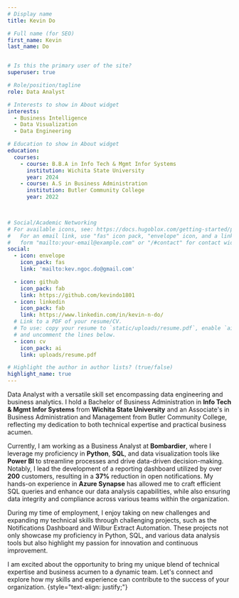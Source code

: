 ```yaml
---
# Display name
title: Kevin Do

# Full name (for SEO)
first_name: Kevin
last_name: Do


# Is this the primary user of the site?
superuser: true

# Role/position/tagline
role: Data Analyst

# Interests to show in About widget
interests:
  - Business Intelligence
  - Data Visualization
  - Data Engineering

# Education to show in About widget
education:
  courses:
    - course: B.B.A in Info Tech & Mgmt Infor Systems
      institution: Wichita State University
      year: 2024
    - course: A.S in Business Administration
      institution: Butler Community College
      year: 2022

      

# Social/Academic Networking
# For available icons, see: https://docs.hugoblox.com/getting-started/page-builder/#icons
#   For an email link, use "fas" icon pack, "envelope" icon, and a link in the
#   form "mailto:your-email@example.com" or "/#contact" for contact widget.
social:
  - icon: envelope
    icon_pack: fas
    link: 'mailto:kev.ngoc.do@gmail.com'

  - icon: github
    icon_pack: fab
    link: https://github.com/kevindo1801
  - icon: linkedin
    icon_pack: fab
    link: https://www.linkedin.com/in/kevin-n-do/
  # Link to a PDF of your resume/CV.
  # To use: copy your resume to `static/uploads/resume.pdf`, enable `ai` icons in `params.yaml`,
  # and uncomment the lines below.
  - icon: cv
    icon_pack: ai
    link: uploads/resume.pdf

# Highlight the author in author lists? (true/false)
highlight_name: true
---
```


Data Analyst with a versatile skill set encompassing data engineering and business analytics. I hold a Bachelor of Business Administration in **Info Tech & Mgmt Infor Systems** from **Wichita State University** and an Associate's in Business Administration and Management from Butler Community College, reflecting my dedication to both technical expertise and practical business acumen. 

Currently, I am working as a Business Analyst at **Bombardier**, where I leverage my proficiency in **Python**, **SQL**, and data visualization tools like **Power BI** to streamline processes and drive data-driven decision-making. Notably, I lead the development of a reporting dashboard utilized by over **200** customers, resulting in a **37%** reduction in open notifications. My hands-on experience in **Azure Synapse** has allowed me to craft efficient SQL queries and enhance our data analysis capabilities, while also ensuring data integrity and compliance across various teams within the organization.

During my time of employment, I enjoy taking on new challenges and expanding my technical skills through challenging projects, such as the Notifications Dashboard and Wilbur Extract Automation. These projects not only showcase my proficiency in Python, SQL, and various data analysis tools but also highlight my passion for innovation and continuous improvement.

I am excited about the opportunity to bring my unique blend of technical expertise and business acumen to a dynamic team. Let's connect and explore how my skills and experience can contribute to the success of your organization.
{style="text-align: justify;"}
